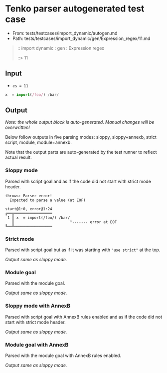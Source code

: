 # Tenko parser autogenerated test case

- From: tests/testcases/import_dynamic/autogen.md
- Path: tests/testcases/import_dynamic/gen/Expression_regex/11.md

> :: import dynamic : gen : Expression regex
>
> ::> 11

## Input

- `es = 11`

`````js
x  = import(/foo/) /bar/
`````

## Output

_Note: the whole output block is auto-generated. Manual changes will be overwritten!_

Below follow outputs in five parsing modes: sloppy, sloppy+annexb, strict script, module, module+annexb.

Note that the output parts are auto-generated by the test runner to reflect actual result.

### Sloppy mode

Parsed with script goal and as if the code did not start with strict mode header.

`````
throws: Parser error!
  Expected to parse a value (at EOF)

start@1:0, error@1:24
╔══╦═════════════════
 1 ║ x  = import(/foo/) /bar/
   ║                         ^------- error at EOF
╚══╩═════════════════

`````

### Strict mode

Parsed with script goal but as if it was starting with `"use strict"` at the top.

_Output same as sloppy mode._

### Module goal

Parsed with the module goal.

_Output same as sloppy mode._

### Sloppy mode with AnnexB

Parsed with script goal with AnnexB rules enabled and as if the code did not start with strict mode header.

_Output same as sloppy mode._

### Module goal with AnnexB

Parsed with the module goal with AnnexB rules enabled.

_Output same as sloppy mode._
